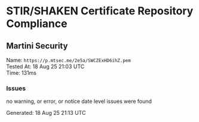 # STIR/SHAKEN Certificate Repository Compliance

## Martini Security

Name: `https://p.mtsec.me/2e5a/SWCZExHD6ihZ.pem`\
Tested At: 18 Aug 25 21:03 UTC\
Time: 131ms

### Issues

no warning, or error, or notice date level issues were found

Generated: 18 Aug 25 21:13 UTC
